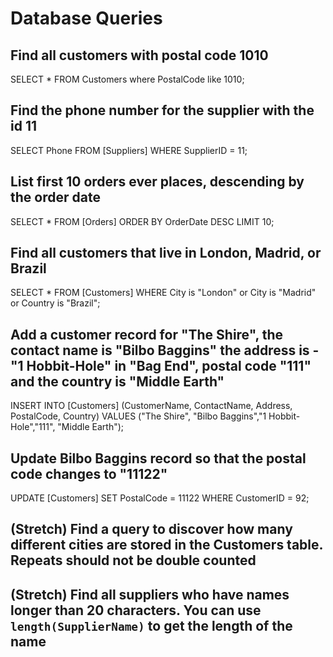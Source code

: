 # Database Queries

## Find all customers with postal code 1010

SELECT * FROM Customers
where PostalCode like 1010;

## Find the phone number for the supplier with the id 11

SELECT Phone FROM [Suppliers]
WHERE SupplierID = 11;

## List first 10 orders ever places, descending by the order date

SELECT * FROM [Orders]
ORDER BY OrderDate DESC LIMIT 10;

## Find all customers that live in London, Madrid, or Brazil

SELECT * FROM [Customers]
WHERE City is "London" or City is "Madrid" or Country is "Brazil";

## Add a customer record for "The Shire", the contact name is "Bilbo Baggins" the address is -"1 Hobbit-Hole" in "Bag End", postal code "111" and the country is "Middle Earth"

INSERT INTO [Customers] (CustomerName, ContactName, Address, PostalCode, Country)
VALUES ("The Shire", "Bilbo Baggins","1 Hobbit-Hole","111", "Middle Earth");

## Update Bilbo Baggins record so that the postal code changes to "11122"

UPDATE [Customers]
SET PostalCode = 11122
WHERE CustomerID = 92;

## (Stretch) Find a query to discover how many different cities are stored in the Customers table. Repeats should not be double counted

## (Stretch) Find all suppliers who have names longer than 20 characters. You can use `length(SupplierName)` to get the length of the name
